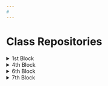 ```yaml
---
#
---
```


# Class Repositories

<details>
  <summary>1st Block</summary>
  
  * [Leah B.](https://github.com/LarielBird)
  * [Jacob B](https://github.com/FastAndTheCurious)
  * [Joshua C.](https://github.com/j0shua-c)
  * [Michiko D.](https://github.com/MichikoDamian)
  * [Dionte H.](https://github.com/K-dion)
  * [Russell P.](https://github.com/RussellPavledakes)
  * [Riley R.](https://github.com/xLuna844x)
  * [Courtney S.](https://github.com/stasio9884)
  * [Douglas U.](https://github.com/DouglasUrner)
  * [Sawyer W.](https://github.com/Ninjamonkey3904)

  
</details>

<details>
  <summary>4th Block</summary>
 
  * [Madison A.](https://github.com/wowitsmadiao)
  * [Isaac B.](https://github.com/IkeyoBrownyo)
  * [Devin E.](https://github.com/ZeXaLGit)
  * [Emma H.](https://github.com/fcr-harris)
  * [Brett K.](https://github.com/MP-PocketNinja)
  * [Sadie S.](https://github.com/SShadduck13)
  * [Jesse T.](https://github.com/CountMyGwap)
  * [Hema T.](https://github.com/Kurdistan2004)
  * [Douglas U.](https://github.com/DouglasUrner)
  * [Quinn S.](https://github.com/QuinnSuligoy)
</details>

<details>
  <summary>6th Block</summary>
  
  * [Zackary H.](https://github.com/ZackaryHowell)
  * [Thomas K.](https://github.com/Kay9000)
  * [Lukas P.](https://github.com/LukasPaulus)
  * [Douglas U.](https://github.com/DouglasUrner)
  * [Vincent Z.](https://github.com/vincentz321)
    
</details>

<details>
  <summary>7th Block</summary>
  
  * [Miguel A.](https://github.com/Miguel-Ed)
  * [Cam'ron C.](https://github.com/JustAnAverageCam)
  * [Sam C-M.](https://github.com/smill6044)
  * [Riley F.](https://github.com/RileyForsland)
  * [Bain H.](https://github.com/Good2Know73)
  * [Benimyn H.](https://github.com/benjimyn)
  * [Ian H.](https://github.com/MKDreadSword)
  * [Reilly K.]()
  * [Jeremiah L.](https://github.com/lens5753)
  * [Maximus M.](https://github.com/Merc4952)
  * [Alexander M.](https://github.com/AlexanderPMorrison)
  * [Shane P.](https://github.com/Zendofot)
  * [Theron P.](https://github.com/Stampers)
  * [Cody S.](https://github.com/CodyF16)
  * [Kayden W.](https://github.com/ShadowCharmer21)
  * [Tyler W.](https://github.com/Tylerchow303)
  
</details>

